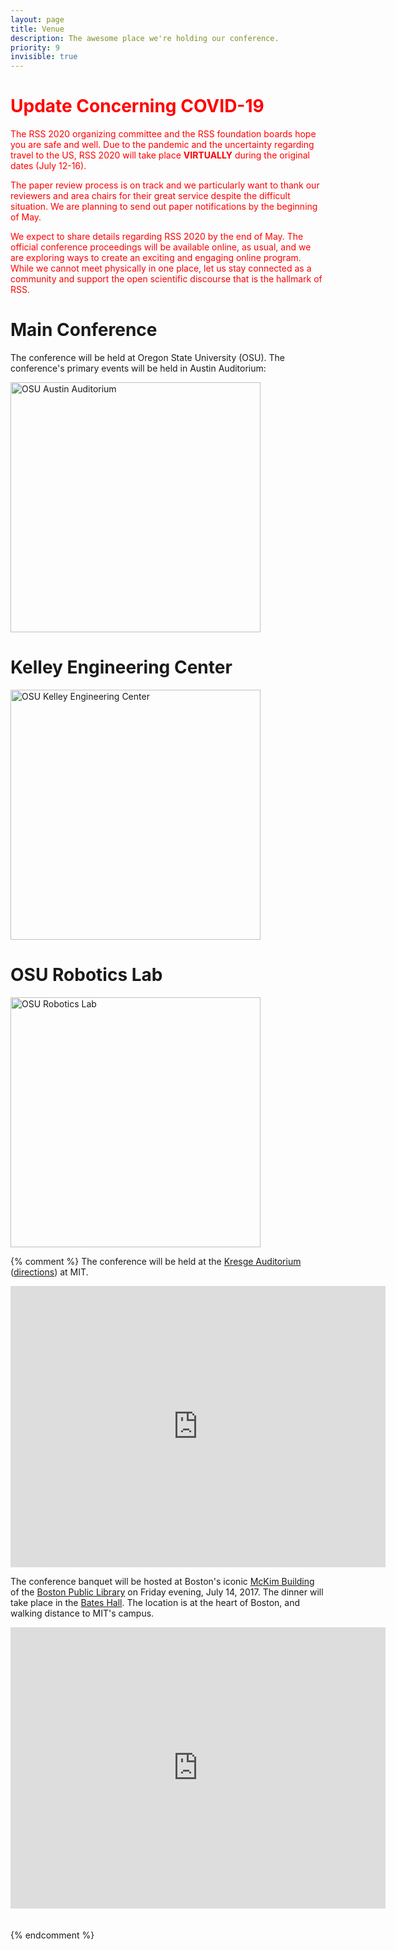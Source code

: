 ```yaml
---
layout: page
title: Venue
description: The awesome place we're holding our conference.
priority: 9
invisible: true
---
```



# <span style="color:red">**Update Concerning COVID-19** </span>

<span style="color:red">The RSS 2020 organizing committee and the RSS foundation boards hope you are safe and well. Due to the pandemic and the uncertainty regarding travel to the US, RSS 2020 will take place **VIRTUALLY** during the original dates (July 12-16). </span>
 
<span style="color:red">The paper review process is on track and we particularly want to thank our reviewers and area chairs for their great service despite the difficult situation. We are planning to send out paper notifications by the beginning of May.</span>

 
<span style="color:red">We expect to share details regarding RSS 2020 by the end of May. The official conference proceedings will be available online, as usual, and we are exploring ways to create an exciting and engaging online program. While we cannot meet physically in one place, let us stay connected as a community and support the open scientific discourse that is the hallmark of RSS. </span>



# Main Conference
The conference will be held at Oregon State University (OSU). The conference's primary events will be held in Austin Auditorium: 

 <img src="{{ site.baseurl }}/images/osu_auditorium.jpg"
       alt="OSU Austin Auditorium" width = "400" /> 


# Kelley Engineering Center
 <img src="{{ site.baseurl }}/images/osu_kelley_poster_session.jpg"
       alt="OSU Kelley Engineering Center" width = "400"/> 

# OSU Robotics Lab
<img src="{{ site.baseurl }}/images/osu_robotics_lab.jpg"
       alt="OSU Robotics Lab" width = "400" />  



{% comment %}
The conference will be held at the [Kresge Auditorium](https://en.wikipedia.org/wiki/Kresge_Auditorium)
([directions](https://whereis.mit.edu/?go=W16)) at MIT.

<iframe src="https://www.google.com/maps/embed?pb=!1m14!1m8!1m3!1d11793.07052887467!2d-71.0950313!3d42.3581353!3m2!1i1024!2i768!4f13.1!3m3!1m2!1s0x0%3A0x1571262b039a43bd!2sKresge+Auditorium!5e0!3m2!1sen!2sus!4v1475776664611" width="600" height="450" frameborder="0" style="border:0" allowfullscreen></iframe>

<br>

The conference banquet will be hosted at Boston's iconic [McKim Building](http://www.bpl.org/central/mckim.htm) of the [Boston Public Library](http://www.bpl.org) on Friday evening, July 14, 2017. The dinner will take place in the [Bates Hall](http://www.bpl.org/central/bates/batesimages.htm). The location is at the heart of Boston, and walking distance to MIT's campus.

<iframe src="https://www.google.com/maps/embed?pb=!1m18!1m12!1m3!1d2948.67770715743!2d-71.0805558845225!3d42.34939427918772!2m3!1f0!2f0!3f0!3m2!1i1024!2i768!4f13.1!3m3!1m2!1s0x89e37a0c429bf853%3A0xb9d45dfe5bc1ac73!2sBoston+Public+Library!5e0!3m2!1sen!2sus!4v1475777056251" width="600" height="450" frameborder="0" style="border:0" allowfullscreen></iframe>

<br>
<br>
<br>
{% endcomment %}
